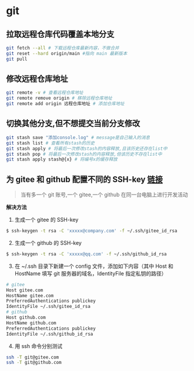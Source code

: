 # git

## 拉取远程仓库代码覆盖本地分支

```bash
git fetch --all # 下载远程仓库最新内容，不做合并
git reset --hard origin/main #指向 main 最新版本
git pull
```

## 修改远程仓库地址

```bash
git remote -v # 查看远程仓库地址
git remote remove origin # 移除远程仓库地址
git remote add origin 远程仓库地址 # 添加仓库地址
```

## 切换其他分支,但不想提交当前分支修改

```bash
git stash save "添加console.log" # message是自己输入的消息
git stash list # 查看所有stash的历史
git stash apply # 将最后一次修改stash的内容释放,且该历史还存在list中
git stash pop # 将最后一次修改stash的内容释放,但该历史不存在list中
git stash apply stash@{x} # 将编号x的缓存释放
```

## 为 gitee 和 github 配置不同的 SSH-key [链接](https://gitee.com/help/articles/4229#article-header1)

> 当有多一个 git 账号,一个 gitee,一个 github 在同一台电脑上进行开发活动

**解决方法**

1. 生成一个 gitee 的 SSH-key

```bash
$ ssh-keygen -t rsa -C 'xxxxx@company.com' -f ~/.ssh/gitee_id_rsa
```

2. 生成一个 github 的 SSH-key

```bash
$ ssh-keygen -t rsa -C 'xxxxx@qq.com' -f ~/.ssh/github_id_rsa
```

3. 在 ~/.ssh 目录下新建一个 config 文件，添加如下内容（其中 Host 和 HostName 填写 git 服务器的域名，IdentityFile 指定私钥的路径）

```bash
# gitee
Host gitee.com
HostName gitee.com
PreferredAuthentications publickey
IdentityFile ~/.ssh/gitee_id_rsa
# github
Host github.com
HostName github.com
PreferredAuthentications publickey
IdentityFile ~/.ssh/github_id_rsa
```

4. 用 ssh 命令分别测试

```bash
ssh -T git@gitee.com
ssh -T git@github.com
```
